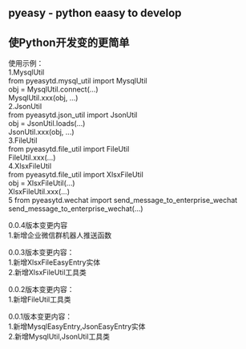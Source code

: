## pyeasy - python eaasy to develop  
## 使Python开发变的更简单
使用示例：  
1.MysqlUtil  
from pyeasytd.mysql_util import MysqlUtil  
obj = MysqlUtil.connect(...)  
MysqlUtil.xxx(obj, ...)  
2.JsonUtil  
from pyeasytd.json_util import JsonUtil  
obj = JsonUtil.loads(...)  
JsonUtil.xxx(obj, ...)  
3.FileUtil  
from pyeasytd.file_util import FileUtil  
FileUtil.xxx(...)  
4.XlsxFileUtil  
from pyeasytd.file_util import XlsxFileUtil  
obj = XlsxFileUtil(...)  
XlsxFileUtil.xxx(...)  
5 from pyeasytd.wechat import send_message_to_enterprise_wechat  
send_message_to_enterprise_wechat(...)  

0.0.4版本变更内容  
1.新增企业微信群机器人推送函数  

0.0.3版本变更内容：  
1.新增XlsxFileEasyEntry实体  
2.新增XlsxFileUtil工具类  

0.0.2版本变更内容：  
1.新增FileUtil工具类  

0.0.1版本变更内容：  
1.新增MysqlEasyEntry,JsonEasyEntry实体  
2.新增MysqlUtil,JsonUtil工具类  